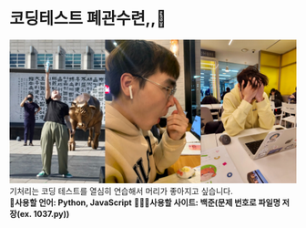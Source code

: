 # 코딩테스트 폐관수련,,🔨
![banner_IMG](./readme_img/banner.JPG)
기처리는 코딩 테스트를 열심히 연습해서 머리가 좋아지고 싶습니다.<br>
**🎤사용할 언어: Python, JavaScript**
**👨🏻‍💻사용할 사이트: 백준(문제 번호로 파일명 저장(ex. 1037.py))**
